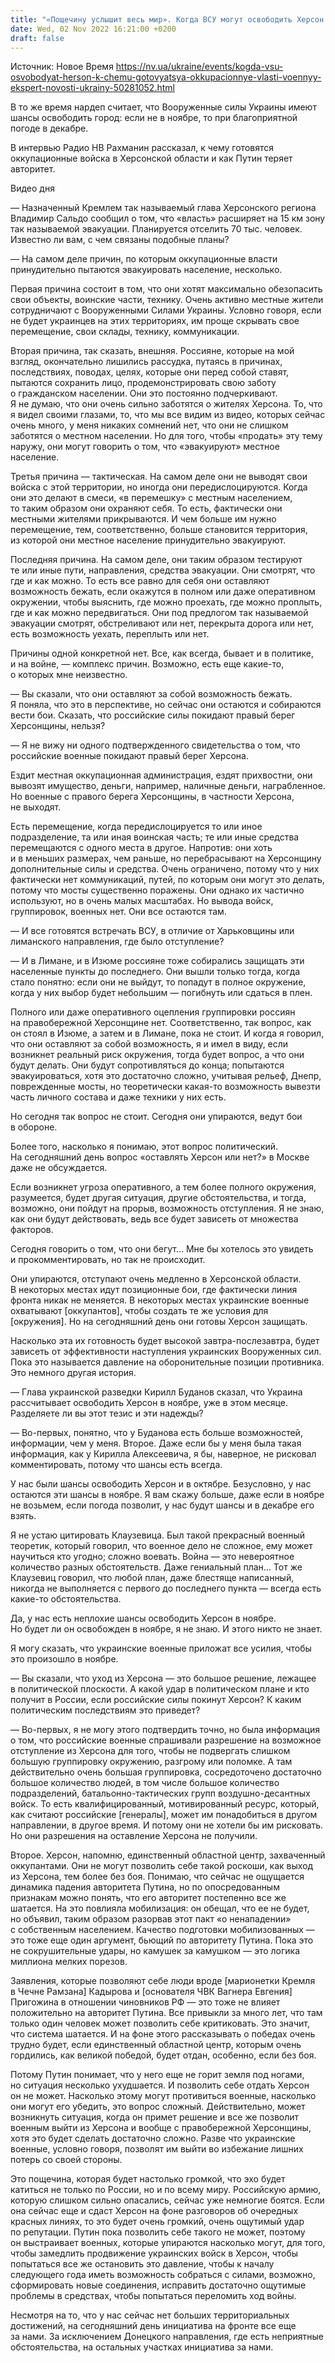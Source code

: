 ```yaml
---
title: "«Пощечину услышит весь мир». Когда ВСУ могут освободить Херсон и как падает авторитет Путина в России — интервью с Сергеем Рахманиным"
date: Wed, 02 Nov 2022 16:21:00 +0200
draft: false
---
```

Источник: Новое Время https://nv.ua/ukraine/events/kogda-vsu-osvobodyat-herson-k-chemu-gotovyatsya-okkupacionnye-vlasti-voennyy-ekspert-novosti-ukrainy-50281052.html


В то же время нардеп считает, что Вооруженные силы Украины имеют шансы освободить город: если не в ноябре, то при благоприятной погоде в декабре.

В интервью Радио НВ Рахманин рассказал, к чему готовятся оккупационные войска в Херсонской области и как Путин теряет авторитет.

 Видео дня   

— Назначенный Кремлем так называемый глава Херсонского региона Владимир Сальдо сообщил о том, что «власть» расширяет на 15 км зону так называемой эвакуации. Планируется отселить 70 тыс. человек. Известно ли вам, с чем связаны подобные планы?

— На самом деле причин, по которым оккупационные власти принудительно пытаются эвакуировать население, несколько.

Первая причина состоит в том, что они хотят максимально обезопасить свои объекты, воинские части, технику. Очень активно местные жители сотрудничают с Вооруженными Силами Украины. Условно говоря, если не будет украинцев на этих территориях, им проще скрывать свое перемещение, свои склады, технику, коммуникации.

Вторая причина, так сказать, внешняя. Россияне, которые на мой взгляд, окончательно лишились рассудка, путаясь в причинах, последствиях, поводах, целях, которые они перед собой ставят, пытаются сохранить лицо, продемонстрировать свою заботу о гражданском населении. Они это постоянно подчеркивают. Я не думаю, что они очень сильно заботятся о жителях Херсона. То, что я видел своими глазами, то, что мы все видим из видео, которых сейчас очень много, у меня никаких сомнений нет, что они не слишком заботятся о местном населении. Но для того, чтобы «продать» эту тему наружу, они могут говорить о том, что «эвакуируют» местное население.

Третья причина — тактическая. На самом деле они не выводят свои войска с этой территории, но иногда они передислоцируются. Когда они это делают в смеси, «в перемешку» с местным населением, то таким образом они охраняют себя. То есть, фактически они местными жителями прикрываются. И чем больше им нужно перемещение, тем, соответственно, больше становится территория, из которой они местное население принудительно эвакуируют.

Последняя причина. На самом деле, они таким образом тестируют те или иные пути, направления, средства эвакуации. Они смотрят, что где и как можно. То есть все равно для себя они оставляют возможность бежать, если окажутся в полном или даже оперативном окружении, чтобы выяснить, где можно проехать, где можно проплыть, где и как можно передвигаться. Они под предлогом так называемой эвакуации смотрят, обстреливают или нет, перекрыта дорога или нет, есть возможность уехать, переплыть или нет.

Причины одной конкретной нет. Все, как всегда, бывает и в политике, и на войне, — комплекс причин. Возможно, есть еще какие-то, о которых мне неизвестно.

— Вы сказали, что они оставляют за собой возможность бежать. Я поняла, что это в перспективе, но сейчас они остаются и собираются вести бои. Сказать, что российские силы покидают правый берег Херсонщины, нельзя?

— Я не вижу ни одного подтвержденного свидетельства о том, что российские военные покидают правый берег Херсона.

Ездит местная оккупационная администрация, ездят прихвостни, они вывозят имущество, деньги, например, наличные деньги, награбленное. Но военные с правого берега Херсонщины, в частности Херсона, не выходят.

Есть перемещение, когда передислоцируется то или иное подразделение, та или иная воинская часть; те или иные средства перемещаются с одного места в другое. Напротив: они хоть и в меньших размерах, чем раньше, но перебрасывают на Херсонщину дополнительные силы и средства. Очень ограничено, потому что у них фактически нет коммуникаций, путей, по которым они могут это делать, потому что мосты существенно поражены. Они однако их частично используют, но в очень малых масштабах. Но вывода войск, группировок, военных нет. Они все остаются там.

— И все готовятся встречать ВСУ, в отличие от Харьковщины или лиманского направления, где было отступление?

— И в Лимане, и в Изюме россияне тоже собирались защищать эти населенные пункты до последнего. Они вышли только тогда, когда стало понятно: если они не выйдут, то попадут в полное окружение, когда у них выбор будет небольшим — погибнуть или сдаться в плен.

Полного или даже оперативного оцепления группировки россиян на правобережной Херсонщине нет. Соответственно, так вопрос, как он стоял в Изюме, а затем и в Лимане, пока не стоит. И когда я говорил, что они оставляют за собой возможность, я и имел в виду, если возникнет реальный риск окружения, тогда будет вопрос, а что они будут делать. Они будут сопротивляться до конца; попытаются эвакуироваться, хотя это достаточно сложно, учитывая рельеф, Днепр, поврежденные мосты, но теоретически какая-то возможность вывезти часть личного состава и даже техники у них есть.

Но сегодня так вопрос не стоит. Сегодня они упираются, ведут бои в обороне.

Более того, насколько я понимаю, этот вопрос политический. На сегодняшний день вопрос «оставлять Херсон или нет?» в Москве даже не обсуждается.

Если возникнет угроза оперативного, а тем более полного окружения, разумеется, будет другая ситуация, другие обстоятельства, и тогда, возможно, они пойдут на прорыв, возможность отступления. Я не знаю, как они будут действовать, ведь все будет зависеть от множества факторов.

Сегодня говорить о том, что они бегут… Мне бы хотелось это увидеть и прокомментировать, но так не происходит.

Они упираются, отступают очень медленно в Херсонской области. В некоторых местах идут позиционные бои, где фактически линия фронта никак не меняется. В некоторых местах украинские военные охватывают [оккупантов], чтобы создать те же условия для [окружения]. Но на сегодняшний день они готовы Херсон защищать.

Насколько эта их готовность будет высокой завтра-послезавтра, будет зависеть от эффективности наступления украинских Вооруженных сил. Пока это называется давление на оборонительные позиции противника. Это немного другая история.

— Глава украинской разведки Кирилл Буданов сказал, что Украина рассчитывает освободить Херсон в ноябре, уже в этом месяце. Разделяете ли вы этот тезис и эти надежды?

— Во-первых, понятно, что у Буданова есть больше возможностей, информации, чем у меня. Второе. Даже если бы у меня была такая информация, как у Кирилла Алексеевича, я бы, наверное, не рисковал комментировать, потому что шансы есть всегда.

У нас были шансы освободить Херсон и в октябре. Безусловно, у нас остаются эти шансы в ноябре. Я вам скажу больше, даже если в ноябре не возьмем, если погода позволит, у нас будут шансы и в декабре его взять.

Я не устаю цитировать Клаузевица. Был такой прекрасный военный теоретик, который говорил, что военное дело не сложное, ему может научиться кто угодно; сложно воевать. Война — это невероятное количество разных обстоятельств. Даже гениальный план… Тот же Клаузевиц говорил, что любой план, даже блестяще написанный, никогда не выполняется с первого до последнего пункта — всегда есть какие-то обстоятельства.

Да, у нас есть неплохие шансы освободить Херсон в ноябре. Но будет ли он освобожден в ноябре, я не знаю. И этого никто не знает.

Я могу сказать, что украинские военные приложат все усилия, чтобы это произошло в ноябре.

— Вы сказали, что уход из Херсона — это большое решение, лежащее в политической плоскости. А какой удар в политическом плане и кто получит в России, если российские силы покинут Херсон? К каким политическим последствиям это приведет?

— Во-первых, я не могу этого подтвердить точно, но была информация о том, что российские военные спрашивали разрешение на возможное отступление из Херсона для того, чтобы не подвергать слишком большую группировку окружению, разгрому или поломке. А там действительно очень большая группировка, сосредоточено достаточно большое количество людей, в том числе большое количество подразделений, батальонно-тактических групп воздушно-десантных войск. То есть квалифицированный, мотивированный ресурс, который, как считают российские [генералы], может им понадобиться в другом направлении, в другое время. И потому они не хотели бы им рисковать. Но они разрешения на оставление Херсона не получили.

Второе. Херсон, напомню, единственный областной центр, захваченный оккупантами. Они не могут позволить себе такой роскоши, как выход из Херсона, тем более без боя. Понимаю, что сейчас не ощущается динамика падения авторитета Путина, но по опосредованным признакам можно понять, что его авторитет постепенно все же шатается. На это повлияла мобилизация: он обещал, что ее не будет, но объявил, таким образом разорвав этот пакт «о ненападении» с собственным населением. Качество подготовки мобилизованных — это тоже еще один аргумент, бьющий по авторитету Путина. Пока это не сокрушительные удары, но камушек за камушком — это логика миллиона мелких порезов.

Заявления, которые позволяют себе люди вроде [марионетки Кремля в Чечне Рамзана] Кадырова и [основателя ЧВК Вагнера Евгения] Пригожина в отношении чиновников РФ — это тоже не влияет положительно на авторитет Путина. Все привыкли за много лет, что там только один человек может позволить себе критиковать. Это значит, что система шатается. И на фоне этого рассказывать о победах очень трудно будет, если единственный областной центр, которым очень гордились, как великой победой, будет отдан, особенно, если без боя.

Потому Путин понимает, что у него еще не горит земля под ногами, но ситуация несколько ухудшается. И позволить себе отдать Херсон он не может. Насколько этому могут противиться военные, насколько они могут его убедить, это вопрос сложный. Действительно, может возникнуть ситуация, когда он примет решение и все же позволит военным выйти из Херсона и вообще с правобережной Херсонщины, хотя это будет сделать достаточно сложно. Разве что украинские военные, условно говоря, позволят им выйти во избежание лишних потерь со своей стороны.

Это пощечина, которая будет настолько громкой, что эхо будет катиться не только по России, но и по всему миру. Российскую армию, которую слишком сильно опасались, сейчас уже немногие боятся. Если она сейчас еще и сдаст Херсон на фоне разговоров об очередных красных линиях, то это будет очень громкий, очень ощутимый удар по репутации. Путин пока позволить себе такого не может, поэтому он выстраивает военных, которые упираются насколько могут, для того, чтобы замедлить продвижение украинских войск в Херсон, чтобы попытаться все же остановить это давление, чтобы к началу следующего года иметь возможность собраться с силами, возможно, сформировать новые соединения, исправить достаточно ощутимые проблемы в средствах, чтобы попытаться переломить ход войны.

Несмотря на то, что у нас сейчас нет больших территориальных достижений, на сегодняшний день инициатива на фронте все еще за нами. За исключением Донецкого направления, где есть неприятные обстоятельства, на остальных участках инициатива за нами.
